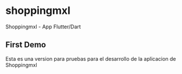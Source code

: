 # shoppingmxl

Shoppingmxl - App
Flutter/Dart


## First Demo

Esta es una version para pruebas para el desarrollo de la aplicacion de Shoppingmxl
